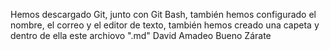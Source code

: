 Hemos descargado Git, junto con Git Bash, también hemos configurado el nombre, el correo y el editor de texto, también hemos creado una capeta y dentro de ella este archiovo ".md"
David Amadeo Bueno Zárate